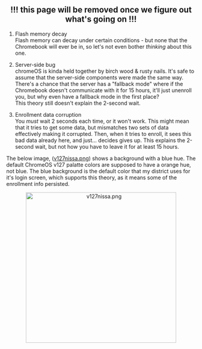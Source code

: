 <h2 align="center">!!! this page will be removed once we figure out what's going on !!!</h2>

1. Flash memory decay\
Flash memory can decay under certain conditions - but none that the Chromebook will ever be in, so let's not even bother *thinking* about this one.

2. Server-side bug\
chromeOS is kinda held together by birch wood & rusty nails. It's safe to assume that the server-side components were made the same way. There's a chance that the server has a "fallback mode" where if the Chromebook doesn't communicate with it for 15 hours, it'll just unenroll you, but why even have a fallback mode in the first place? \
This theory still doesn't explain the 2-second wait.

3. Enrollment data corruption\
You *must* wait 2 seconds each time, or it won't work. This might mean that it tries to get some data, but mismatches two sets of data effectively making it corrupted. Then, when it tries to enroll, it sees this bad data already here, and just... decides gives up. This explains the 2-second wait, but not how you have to leave it for at least 15 hours. 

The below image, ([v127nissa.png](/Docs/Media/v127nissa.png)) shows a background with a blue hue. The default ChromeOS v127 palatte colors are supposed to have a orange hue, not blue. The blue background is the default color that my district uses for it's login screen, which supports this theory, as it means some of the enrollment info persisted.
<p align="center"><img src="/Docs/Media/v127nissa.png" width="400" alt="v127nissa.png"/></p>
